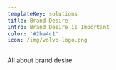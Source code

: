 ```yaml
---
templateKey: solutions
title: Brand Desire
intro: Brand Desire is Important
color: '#2ba4c1'
icon: /img/volvo-logo.png
---
```


All about brand desire
